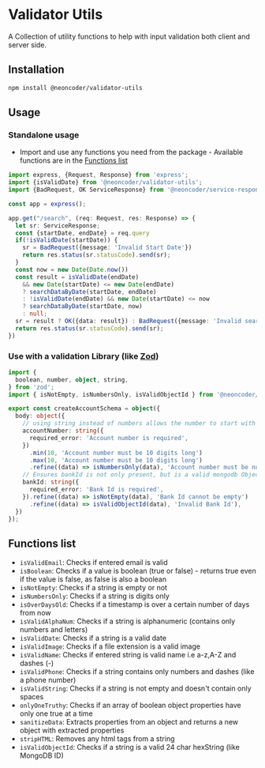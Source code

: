 # Validator Utils

A Collection of utility functions to help with input validation both client and server side.

## Installation

```sh
npm install @neoncoder/validator-utils
```

## Usage

### Standalone usage

- Import and use any functions you need from the package - Available functions are in the [Functions list](#functions-list)

```ts
import express, {Request, Response} from 'express';
import {isValidDate} from '@neoncoder/validator-utils';
import {BadRequest, OK ServiceResponse} from '@neoncoder/service-response';

const app = express();

app.get("/search", (req: Request, res: Response) => {
  let sr: ServiceResponse;
  const {startDate, endDate} = req.query
  if(!isValidDate(startDate)) {
    sr = BadRequest({message: 'Invalid Start Date'})
    return res.status(sr.statusCode).send(sr);
  }
  const now = new Date(Date.now())
  const result = isValidDate(endDate) 
    && new Date(startDate) <= new Date(endDate)
    ? searchDataByDate(startDate, endDate) 
    : !isValidDate(endDate) && new Date(startDate) <= now 
    ? searchDataByDate(startDate, now)
    : null;
  sr = result ? OK({data: result}) : BadRequest({message: 'Invalid search dates'})
  return res.status(sr.statusCode).send(sr);
})
```

### Use with a validation Library (like [Zod](https://zod.dev/))

```ts
import {
  boolean, number, object, string,
} from 'zod';
import { isNotEmpty, isNumbersOnly, isValidObjectId } from '@neoncoder/validator-utils';

export const createAccountSchema = object({
  body: object({
    // using string instead of numbers allows the number to start with 0s (Zeros)
    accountNumber: string({
      required_error: 'Account number is required',
    })
      .min(10, 'Account number must be 10 digits long')
      .max(10, 'Account number must be 10 digits long')
      .refine((data) => isNumbersOnly(data), 'Account number must be numbers only'),
    // Ensures bankId is not only present, but is a valid mongodb Object Id
    bankId: string({
      required_error: 'Bank Id is required',
    }).refine((data) => isNotEmpty(data), 'Bank Id cannot be empty')
      .refine((data) => isValidObjectId(data), 'Invalid Bank Id'),
  })
});
```

## Functions list

- `isValidEmail`: Checks if entered email is valid
- `isBoolean`: Checks if a value is boolean (true or false) - returns true even if the value is false, as false is also a boolean
- `isNotEmpty`: Checks if a string is empty or not
- `isNumbersOnly`: Checks if a string is digits only
- `isOverDaysOld`: Checks if a timestamp is over a certain number of days from now
- `isValidAlphaNum`: Checks if a string is alphanumeric (contains only numbers and letters)
- `isValidDate`: Checks if a string is a valid date
- `isValidImage`: Checks if a file extension is a valid image
- `isValidName`: Checks if entered string is valid name i.e a-z,A-Z and dashes (-)
- `isValidPhone`: Checks if a string contains only numbers and dashes (like a phone number)
- `isValidString`: Checks if a string is not empty and doesn't contain only spaces
- `onlyOneTruthy`: Checks if an array of boolean object properties have only one true at a time
- `sanitizeData`: Extracts properties from an object and returns a new object with extracted properties
- `stripHTML`: Removes any html tags from a string
- `isValidObjectId`: Checks if a string is a valid 24 char hexString (like MongoDB ID)